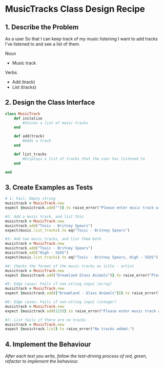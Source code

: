# MusicTracks Class Design Recipe

## 1. Describe the Problem

As a user
So that I can keep track of my music listening
I want to add tracks I've listened to and see a list of them.

Noun
- Music track

Verbs 
- Add (track)
- List (tracks)

## 2. Design the Class Interface

```ruby
class MusicTrack
    def initalize 
        #Stores a list of music tracks
    end 

    def add(track)
        #Adds a track
    end

    def list_tracks
        #Displays a list of tracks that the user has listened to
    end

end 

```

## 3. Create Examples as Tests

```ruby
# 1: Fail: Empty string
musictrack = MusicTrack.new
expect {musictrack.add("")}.to raise_error("Please enter music track with the format Title - Artist")

#2: Add a music track, and list this
musictrack = MusicTrack.new
musictrack.add("Toxic - Britney Spears")
expect(music.list_tracks).to eq("Toxic - Britney Spears")

#3: Add two music tracks, and list them both
musictrack = MusicTrack.new
musictrack.add("Toxic - Britney Spears")
musictrack.add("High - 5SOS")
expect(music.list_tracks).to eq("Toxic - Britney Spears, High - 5SOS")

#4: Checks the format of the music tracks as title - artist
musictrack = MusicTrack.new
expect {musictrack.add("Dreamland Glass Animals")}.to raise_error("Please enter music track with the format Title - Artist")

#5: Edge cases: Fails if non-string input (array)
musictrack = MusicTrack.new
expect {musictrack.add(["Dreamland - Glass Animals"])}.to raise_error("Please enter music track as a string")

#6: Edge cases: Fails if non-string input (integer)
musictrack = MusicTrack.new
expect {musictrack.add(123)}.to raise_error("Please enter music track as a string")

#7: List fails if there are no tracks
musictrack = MusicTrack.new
expect {musictrack.list}.to raise_error("No tracks added.")

```

## 4. Implement the Behaviour

_After each test you write, follow the test-driving process of red, green, refactor to implement the behaviour._